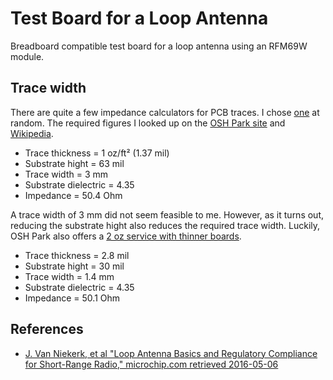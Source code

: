 # Test Board for a Loop Antenna
Breadboard compatible test board for a loop antenna using an RFM69W module.

## Trace width

There are quite a few impedance calculators for PCB traces.
I chose [one](http://www.eeweb.com/toolbox/microstrip-impedance) at random.
The required figures I looked up on the [OSH Park site](http://docs.oshpark.com/services/) and [Wikipedia](https://en.wikipedia.org/wiki/FR-4).

  * Trace thickness = 1 oz/ft² (1.37 mil)
  * Substrate hight = 63 mil
  * Trace width = 3 mm
  * Substrate dielectric = 4.35
  * Impedance = 50.4 Ohm

A trace width of 3 mm did not seem feasible to me.
However, as it turns out, reducing the substrate hight also reduces the required trace width.
Luckily, OSH Park also offers a [2 oz service with thinner boards](http://docs.oshpark.com/services/two-layer-hhdc/).

* Trace thickness = 2.8 mil
* Substrate hight = 30 mil
* Trace width = 1.4 mm
* Substrate dielectric = 4.35
* Impedance = 50.1 Ohm

## References
  * [J. Van Niekerk, et al "Loop Antenna Basics and Regulatory Compliance for Short-Range Radio," microchip.com retrieved 2016-05-06]( http://ww1.microchip.com/downloads/en/DeviceDoc/RFA1%20parts%205%206%20b.pdf)
